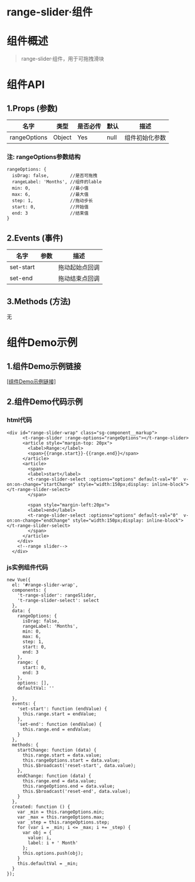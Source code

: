 # range-slider·组件


# 组件概述

>range-slider·组件，用于可拖拽滑块

# 组件API

## 1.Props \(参数\)

| 名字 | 类型 | 是否必传 | 默认 | 描述 |
| --- | --- | --- | --- | --- |
| rangeOptions | Object| Yes | null | 组件初始化参数 |
### 注: rangeOptions参数结构
```
rangeOptions: {
  isDrag: false,        //是否可拖拽
  rangeLabel: 'Months', //组件的lable
  min: 0,               //最小值
  max: 6,               //最大值
  step: 1,              //拖动步长
  start: 0,             //开始值
  end: 3                //结束值
}
```

## 2.Events \(事件\)

| 名字 | 参数 | 描述 |
| --- | --- | --- |
| set-start |  | 拖动起始点回调 |
| set-end |  | 拖动结束点回调 |

## 3.Methods \(方法\)
无

# 组件Demo示例

## 1.组件Demo示例链接

<a href="/examples/range-slider-demo/index.html" target="_blank">[组件Demo示例链接]</a>

## 2.组件Demo代码示例
### html代码
```
<div id="range-slider-wrap" class="sg-component__markup">
      <t-range-slider :range-options="rangeOptions"></t-range-slider>
      <article style="margin-top: 20px">
        <label>Range:</label>
        <span>{{range.start}}-{{range.end}}</span>
      </article>
      <article>
        <span>
        <label>start</label>
        <t-range-slider-select :options="options" default-val="0"  v-on:on-change="startChange" style="width:150px;display: inline-block"></t-range-slider-select>
        </span>

        <span style="margin-left:20px">
        <label>end</label>
        <t-range-slider-select :options="options" default-val="0"  v-on:on-change="endChange" style="width:150px;display: inline-block"></t-range-slider-select>
        </span>
      </article>
    </div>
    <!--range slider-->
  </div>
```

### js实例组件代码
```
new Vue({
  el: '#range-slider-wrap',
  components: {
    't-range-slider': rangeSlider,
    't-range-slider-select': select
  },
  data: {
    rangeOptions: {
      isDrag: false,
      rangeLabel: 'Months',
      min: 0,
      max: 6,
      step: 1,
      start: 0,
      end: 3
    },
    range: {
      start: 0,
      end: 3
    },
    options: [],
    defaultVal: ''

  },
  events: {
    'set-start': function (endValue) {
      this.range.start = endValue;
    },
    'set-end': function (endValue) {
      this.range.end = endValue;
    }
  },
  methods: {
    startChange: function (data) {
      this.range.start = data.value;
      this.rangeOptions.start = data.value;
      this.$broadcast('reset-start', data.value);
    },
    endChange: function (data) {
      this.range.end = data.value;
      this.rangeOptions.end = data.value;
      this.$broadcast('reset-end', data.value);
    }
  },
  created: function () {
    var _min = this.rangeOptions.min;
    var _max = this.rangeOptions.max;
    var _step = this.rangeOptions.step;
    for (var i = _min; i <= _max; i += _step) {
      var obj = {
        value: i,
        label: i + ' Month'
      };
      this.options.push(obj);
    }
    this.defaultVal = _min;
  }
});
```
